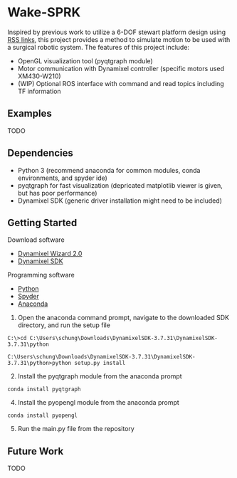 # Wake-SPRK
Inspired by previous work to utilize a 6-DOF stewart platform design using [RSS links][1], this project provides a method to simulate motion to be used with a surgical robotic system.
The features of this project include:
* OpenGL visualization tool (pyqtgraph module)
* Motor communication with Dynamixel controller (specific motors used XM430-W210)
* (WIP) Optional ROS interface with command and read topics including TF information

## Examples
TODO 

## Dependencies
* Python 3 (recommend anaconda for common modules, conda environments, and spyder ide)
* pyqtgraph for fast visualization (depricated matplotlib viewer is given, but has poor performance)
* Dynamixel SDK (generic driver installation might need to be included)

## Getting Started
Download software
* [Dynamixel Wizard 2.0][2]
* [Dynamixel SDK][3]

Programming software
* [Python][4] 
* [Spyder][5] 
* [Anaconda][6] 

1. Open the anaconda command prompt, navigate to the downloaded SDK directory, and run the setup file
```
C:\>cd C:\Users\schung\Downloads\DynamixelSDK-3.7.31\DynamixelSDK-3.7.31\python

C:\Users\schung\Downloads\DynamixelSDK-3.7.31\DynamixelSDK-3.7.31\python>python setup.py install
```
2. Install the pyqtgraph module from the anaconda prompt
```
conda install pyqtgraph
```
4. Install the pyopengl module from the anaconda prompt
```
conda install pyopengl
```
5. Run the main.py file from the repository

## Future Work
TODO




[1]: https://github.com/BerkeleyAutomation/sprk]
[2]: https://emanual.robotis.com/docs/en/software/dynamixel/dynamixel_wizard2/#software-installation
[3]: https://emanual.robotis.com/docs/en/software/dynamixel/dynamixel_sdk/download/#repository
[4]: https://www.python.org/downloads/
[5]: https://www.spyder-ide.org/
[6]: https://www.anaconda.com/
